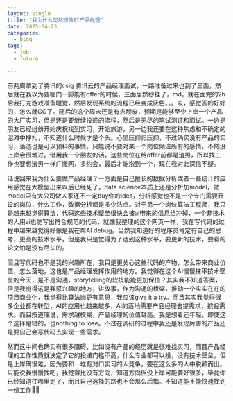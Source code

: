 ```yaml
---
layout: single
title: "我为什么突然想做AI产品经理"
date: 2025-04-23
categories:
  - blog
tags:
  - job
  - future

---
```

前两周拿到了腾讯的csig 腾讯云的产品经理面试，一路准备过来也到了三面，然后就在我以为要临门一脚能有offer的时候，三面居然秒挂了，md，就在面完的2h后我打完游戏准备睡觉，然后发现系统的流程已经变成灰色。。。哎，感觉答的好好的，怎么就GG了。随后的这个周末还是有点颓废，预期是能够至少上岸一个产品的大厂实习，但是还是要继续投递的流程，然后是无尽的笔试测评和面试。一边是朋友已经纷纷开始庆祝找到实习，开始旅游，另一边我还要在这种焦虑和不确定的泥滩中挣扎，不知道什么时候才是个头。心里压抑归压抑，不过确实没有产品的实习，落选也是可以预料的事情。只能说不要对某一个岗位倾注所有的感情，不然没上岸会很难过。借用我一个朋友的话，这些岗位在给offer前都是渣男，所以找工作也要想渣男一样广撒网，多约会，最后才能泡到一个，现在我对此深信不疑。

话说回来我为什么要做产品经理？一方面是自己擅长的数据分析或者一些统计的应用感觉在大模型出来以后已经死了，data science本质上还是分析加model，做model只有大公司做人家还不一定buy你的idea，分析感觉也不是一个专门需要开设的岗位，什么工作，数据分析都是多少沾点。对于另一个岗位算法工程师，我只是越来越觉得算法，代码这些技术壁垒很快会被ai带来的信息给冲掉，一个非技术的人用ai也能写出符合规范的代码，就像我整理的这个网页一样，我在写代码的过程中越来越觉得好像是我在帮AI debug。当然我知道好的程序员肯定有自己的思考，更高的技术水平，但是我只是觉得为了达到这种水平，要更新的技术，要看的论文怕是没有尽头的。

而且写代码也不是我的兴趣所在，我只是更关心这些代码的产物，怎么带来商业价值，怎么落地，这也是产品经理发挥作用的地方。我觉得在这个AI慢慢抹平技术壁垒的今天，是不是沟通，storytelling的软技能能更加保值？其实我不知道答案，但是我觉得这是我感兴趣的地方，讲故事，作为沟通的桥梁，推动一个实实在在的项目商业化，我觉得比算法岗更有意思，我应该give it a try。而且其实我觉得很多企业都在转型，AI的应用也越来越多，AI的落地需要产品经理去提需求，挖掘需求。而且按道理说，需求越模糊，产品经理的价值越高。我是想着还年轻，即使这个选择是错的，也nothing to lose。不过在调研的过程中我还是发现厉害的产品还是要自己会写代码去实现一些需求。

然而这中间也确实有很多阻碍，比如没有产品的经历就是很难找实习，而且产品经理的工作性质就决定了它的投递门槛不高，什么专业都可以投，没有技术壁垒，但是上岸确很难，因为要和一堆有对口实习的人竞争，要在这么多的人中脱颖而出。只能说我慢慢找吧，我觉得比没有方向，知道方向但没上岸可能要好很多，毕竟你已经知道往哪里走了，而且自己选择的路也不会那么后悔。不知道能不能快速找到一份工作😮‍💨